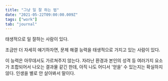 ```yaml
---
title: "그냥 일 잘 하는 법"
date: "2021-05-22T09:00:00.009Z"
tags: ["work"]
tab: "journal"
---
```


태생적으로 일 잘하는 사람이 있다.

조금만 더 자세히 얘기하자면, 문제 해결 능력을 태생적으로 가지고 있는 사람이 있다.

이 능력은 아무데서도 가르쳐주지 않는다. 자라난 환경과 본인의 성격 등 여러가지 요소가 조합되어서 나오는 결과물 같긴 한데, 아직 나도 어디서 '얻을' 수 있는지는 확실하지 않다. 인생을 별로 안 살아봐서 말이다.